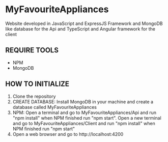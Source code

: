 # MyFavouriteAppliances

Website developed in JavaScript and ExpressJS Framework and MongoDB like database for the Api and TypeScript and Angular framework for the client

REQUIRE TOOLS
----------------------
+ NPM
+ MongoDB

HOW TO INITIALIZE
----------------------

1. Clone the repository
2. CREATE DATABASE: Install MongoDB in your machine and create a database called MyFavouriteAppliances
2. NPM: Open a terminal and go to MyFavouriteAppliances/Api and run "npm install" when NPM finished run "npm start". Open a new terminal and go to MyFavouriteAppliances/Client and run "npm install" when NPM finished run "npm start"
4. Open a web browser and go to http://localhost:4200
